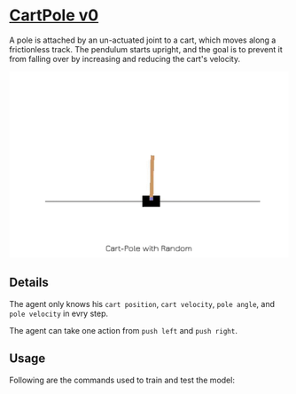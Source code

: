 # [CartPole v0](https://github.com/openai/gym/wiki/CartPole-v0)
A pole is attached by an un-actuated joint to a cart, which moves along a frictionless track. The pendulum starts upright, and the goal is to prevent it from falling over by increasing and reducing the cart's velocity.

<p align="center">
  <img src="/assets/cartpole_random.gif">
</p>

## Details
The agent only knows his `cart position`, `cart velocity`, `pole angle`, and `pole velocity` in evry step.

The agent can take one action from `push left` and `push right`.


## Usage
Following are the commands used to train and test the model:
